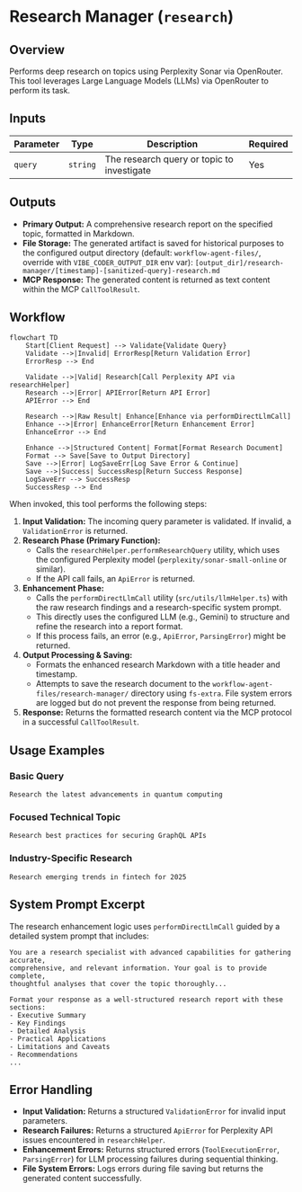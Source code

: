 # Research Manager (`research`)

## Overview

Performs deep research on topics using Perplexity Sonar via OpenRouter. This tool leverages Large Language Models (LLMs) via OpenRouter to perform its task.

## Inputs

| Parameter | Type     | Description                                | Required |
| --------- | -------- | ------------------------------------------ | -------- |
| `query`   | `string` | The research query or topic to investigate | Yes      |

## Outputs

* **Primary Output:** A comprehensive research report on the specified topic, formatted in Markdown.
* **File Storage:** The generated artifact is saved for historical purposes to the configured output directory (default: `workflow-agent-files/`, override with `VIBE_CODER_OUTPUT_DIR` env var):
  `[output_dir]/research-manager/[timestamp]-[sanitized-query]-research.md`
* **MCP Response:** The generated content is returned as text content within the MCP `CallToolResult`.

## Workflow

```mermaid
flowchart TD
    Start[Client Request] --> Validate{Validate Query}
    Validate -->|Invalid| ErrorResp[Return Validation Error]
    ErrorResp --> End

    Validate -->|Valid| Research[Call Perplexity API via researchHelper]
    Research -->|Error| APIError[Return API Error]
    APIError --> End

    Research -->|Raw Result| Enhance[Enhance via performDirectLlmCall]
    Enhance -->|Error| EnhanceError[Return Enhancement Error]
    EnhanceError --> End

    Enhance -->|Structured Content| Format[Format Research Document]
    Format --> Save[Save to Output Directory]
    Save -->|Error| LogSaveErr[Log Save Error & Continue]
    Save -->|Success| SuccessResp[Return Success Response]
    LogSaveErr --> SuccessResp
    SuccessResp --> End
```

When invoked, this tool performs the following steps:

1. **Input Validation:** The incoming query parameter is validated. If invalid, a `ValidationError` is returned.
2. **Research Phase (Primary Function):**
   * Calls the `researchHelper.performResearchQuery` utility, which uses the configured Perplexity model (`perplexity/sonar-small-online` or similar).
    * If the API call fails, an `ApiError` is returned.
3. **Enhancement Phase:**
   * Calls the `performDirectLlmCall` utility (`src/utils/llmHelper.ts`) with the raw research findings and a research-specific system prompt.
   * This directly uses the configured LLM (e.g., Gemini) to structure and refine the research into a report format.
   * If this process fails, an error (e.g., `ApiError`, `ParsingError`) might be returned.
4. **Output Processing & Saving:**
   * Formats the enhanced research Markdown with a title header and timestamp.
   * Attempts to save the research document to the `workflow-agent-files/research-manager/` directory using `fs-extra`. File system errors are logged but do not prevent the response from being returned.
5. **Response:** Returns the formatted research content via the MCP protocol in a successful `CallToolResult`.

## Usage Examples

### Basic Query
```
Research the latest advancements in quantum computing
```

### Focused Technical Topic
```
Research best practices for securing GraphQL APIs
```

### Industry-Specific Research
```
Research emerging trends in fintech for 2025
```

## System Prompt Excerpt

The research enhancement logic uses `performDirectLlmCall` guided by a detailed system prompt that includes:

```
You are a research specialist with advanced capabilities for gathering accurate, 
comprehensive, and relevant information. Your goal is to provide complete, 
thoughtful analyses that cover the topic thoroughly...

Format your response as a well-structured research report with these sections:
- Executive Summary
- Key Findings
- Detailed Analysis
- Practical Applications
- Limitations and Caveats
- Recommendations
...
```

## Error Handling

* **Input Validation:** Returns a structured `ValidationError` for invalid input parameters.
* **Research Failures:** Returns a structured `ApiError` for Perplexity API issues encountered in `researchHelper`.
* **Enhancement Errors:** Returns structured errors (`ToolExecutionError`, `ParsingError`) for LLM processing failures during sequential thinking.
* **File System Errors:** Logs errors during file saving but returns the generated content successfully.

